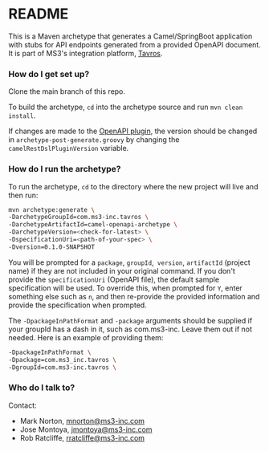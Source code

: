 # README #

This is a Maven archetype that generates a Camel/SpringBoot application with stubs for API endpoints generated from a provided OpenAPI document.
It is part of MS3's integration platform, [Tavros](https://github.com/MS3Inc/tavros).

### How do I get set up? ###

Clone the main branch of this repo. 

To build the archetype, `cd` into the archetype source and run `mvn clean install`.

If changes are made to the [OpenAPI plugin](https://github.com/MS3Inc/camel-restdsl-openapi-plugin), the version should be changed in `archetype-post-generate.groovy` by changing the `camelRestDslPluginVersion` variable.

### How do I run the archetype? ###

To run the archetype, `cd` to the directory where the new project will live and then run:

```bash
mvn archetype:generate \  
-DarchetypeGroupId=com.ms3-inc.tavros \  
-DarchetypeArtifactId=camel-openapi-archetype \  
-DarchetypeVersion=<check-for-latest> \  
-DspecificationUri=<path-of-your-spec> \  
-Dversion=0.1.0-SNAPSHOT
````

You will be prompted for a `package`, `groupId`,` version`, `artifactId` (project name) if they are not included in your original command. If you don't provide the `specificationUri` (OpenAPI file), the default sample specification will be used. To override this, when prompted for `Y`, enter something else such as `n`, and then re-provide the provided information and provide the specification when prompted.

The `-DpackageInPathFormat` and `-package` arguments should be supplied if your groupId has a dash in it, such as com.ms3-inc.  Leave them out if not needed. Here is an example of providing them:
```bash
-DpackageInPathFormat \  
-Dpackage=com.ms3_inc.tavros \  
-DgroupId=com.ms3-inc.tavros \  
```

### Who do I talk to? ###

Contact:

* Mark Norton, mnorton@ms3-inc.com
* Jose Montoya, jmontoya@ms3-inc.com
* Rob Ratcliffe, rratcliffe@ms3-inc.com